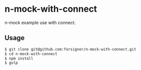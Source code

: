 # n-mock-with-connect
n-mock example use with connect.

## Usage

``` bash
$ git clone git@github.com:forsigner/n-mock-with-connect.git
$ cd n-mock-with-connect
$ npm install
$ gulp
```
